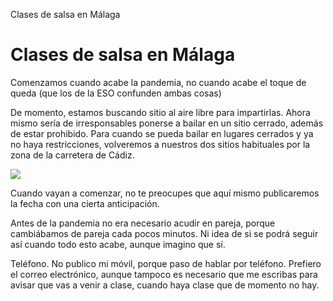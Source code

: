 Clases de salsa en Málaga

# Clases de salsa en Málaga 

Comenzamos cuando acabe la pandemia, no cuando acabe el toque de queda (que los de la ESO confunden ambas cosas) 

De momento, estamos buscando sitio al aire libre para impartirlas. Ahora mismo sería de irresponsables ponerse a bailar en un sitio cerrado, además de estar prohibido. Para cuando se pueda bailar en lugares cerrados y ya no haya restricciones, volveremos a nuestros dos sitios habituales por la zona de la carretera de Cádiz.


<img src="http://www.clasesdesalsaenmalaga.com/horario-clases-salsa-bachata-malaga.gif">

Cuando vayan a comenzar, no te preocupes que aquí mismo publicaremos la fecha con una cierta anticipación.

Antes de la pandemia no era necesario acudir en pareja, porque cambiábamos de pareja cada pocos minutos. Ni idea de si se podrá seguir así cuando todo esto acabe, aunque imagino que sí.

Teléfono. No publico mi móvil, porque paso de hablar por teléfono. Prefiero el correo electrónico, aunque tampoco es necesario que me escribas para avisar que vas a venir a clase, cuando haya clase que de momento no hay.

